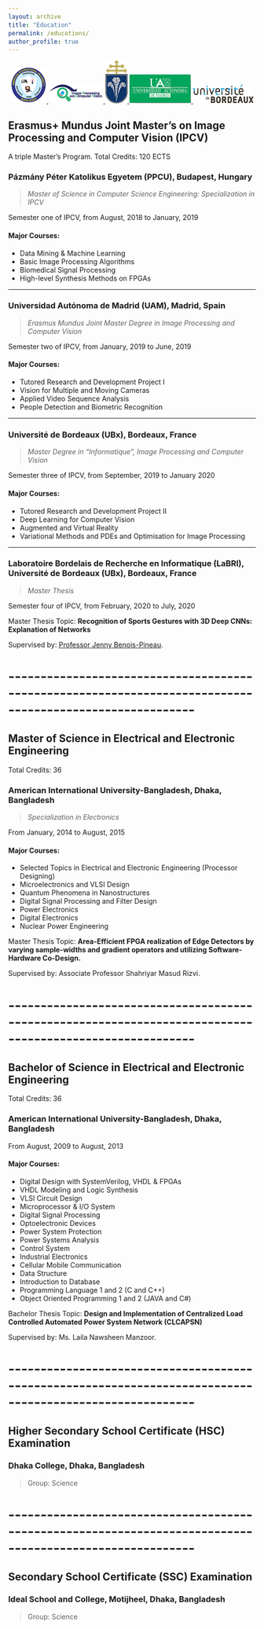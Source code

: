 ```yaml
---
layout: archive
title: "Education"
permalink: /educations/
author_profile: true
---
```


<center>
<a href="https://www.aiub.edu">
  <img src="/images/icons/AIUB_whole_logo.png" alt="AIUB">
</a>
<a href="http://ipcv.eu">
  <img src="/images/icons/ipcv_logo.png" alt="IPCV">
</a>
<a href="http://ppke.hu/en/">
  <img src="/images/icons/PPCU.png" alt="PPCU">
</a>
<a href="http://www.uam.es/">
  <img src="/images/icons/uam.png" alt="UAM">
</a>
<a href="https://www.u-bordeaux.com/">
  <img src="/images/icons/ub.png" alt="UB">
</a>
</center>


## Erasmus+ Mundus Joint Master’s on Image Processing and Computer Vision (IPCV)
A triple Master’s Program. Total Credits: 120 ECTS
### Pázmány Péter Katolikus Egyetem (PPCU), Budapest, Hungary
>*Master of Science in Computer Science Engineering: Specialization in IPCV*

Semester one of IPCV, from August, 2018 to January, 2019
#### Major Courses:
  * Data Mining & Machine Learning
  * Basic Image Processing Algorithms
  * Biomedical Signal Processing
  * High-level Synthesis Methods on FPGAs

----
  
### Universidad Autónoma de Madrid (UAM), Madrid, Spain
>*Erasmus Mundus Joint Master Degree in Image Processing and Computer Vision*

Semester two of IPCV, from January, 2019 to June, 2019
#### Major Courses:
  * Tutored Research and Development Project I
  * Vision for Multiple and Moving Cameras
  * Applied Video Sequence Analysis
  * People Detection and Biometric Recognition

----
 
### Université de Bordeaux (UBx), Bordeaux, France
>*Master Degree in “Informatique”, Image Processing and Computer Vision* 

Semester three of IPCV, from September, 2019 to January 2020
#### Major Courses:
  * Tutored Research and Development Project II
  * Deep Learning for Computer Vision
  * Augmented and Virtual Reality 
  * Variational Methods and PDEs and Optimisation for Image Processing

----


### Laboratoire Bordelais de Recherche en Informatique (LaBRI), Université de Bordeaux (UBx), Bordeaux, France
>*Master Thesis* 

Semester four of IPCV, from February, 2020 to July, 2020

Master Thesis Topic: **Recognition of Sports Gestures with 3D Deep CNNs: Explanation of Networks** 

Supervised by: [Professor Jenny Benois-Pineau](https://www.labri.fr/projet/AIV/jennybenoispineauen.php "Profile").


# ---------------------------------------------------------------------------------------------------------
  

## Master of Science in Electrical and Electronic Engineering 
Total Credits: 36
### American International University-Bangladesh, Dhaka, Bangladesh
>*Specialization in Electronics*

From January, 2014 to August, 2015
#### Major Courses:
  * Selected Topics in Electrical and Electronic Engineering (Processor Designing)
  * Microelectronics and VLSI Design
  * Quantum Phenomena in Nanostructures
  * Digital Signal Processing and Filter Design
  * Power Electronics
  * Digital Electronics
  * Nuclear Power Engineering


Master Thesis Topic: **Area-Efficient FPGA realization of Edge Detectors by varying sample-widths and gradient operators and utilizing Software-Hardware Co-Design.** 

Supervised by: Associate Professor Shahriyar Masud Rizvi.

# ---------------------------------------------------------------------------------------------------------
 
## Bachelor of Science in Electrical and Electronic Engineering 
Total Credits: 36
### American International University-Bangladesh, Dhaka, Bangladesh

From August, 2009 to August, 2013
#### Major Courses:
  * Digital Design with SystemVerilog, VHDL & FPGAs
  * VHDL Modeling and Logic Synthesis
  * VLSI Circuit Design
  * Microprocessor & I/O System
  * Digital Signal Processing
  * Optoelectronic Devices
  * Power System Protection
  * Power Systems Analysis
  * Control System
  * Industrial Electronics
  * Cellular Mobile Communication
  * Data Structure
  * Introduction to Database
  * Programming Language 1 and 2 (C and C++)
  * Object Oriented Programming 1 and 2 (JAVA and C#)
  
Bachelor Thesis Topic: **Design and Implementation of Centralized Load Controlled Automated Power System Network (CLCAPSN)** 

Supervised by: Ms. Laila Nawsheen Manzoor.

# ---------------------------------------------------------------------------------------------------------
 

## Higher Secondary School Certificate (HSC) Examination 

### Dhaka College, Dhaka, Bangladesh
> Group: Science

# ---------------------------------------------------------------------------------------------------------
 
## Secondary School Certificate (SSC) Examination

### Ideal School and College, Motijheel, Dhaka, Bangladesh

> Group: Science